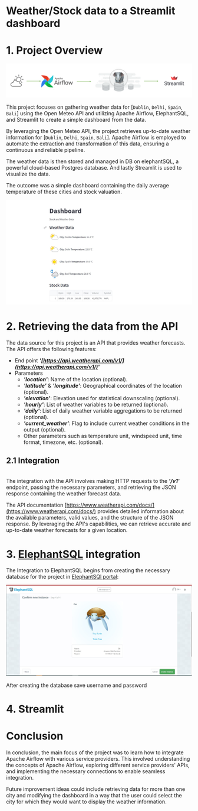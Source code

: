 # Weather/Stock data to a Streamlit dashboard

# 1. Project Overview
![Process overview](images/design.png)

This project focuses on gathering weather data for [`Dublin`, `Delhi`, `Spain`, `Bali`] using the Open Meteo API and utilizing Apache Airflow, ElephantSQL, and Streamlit to create a simple dashboard from the data.

By leveraging the Open Meteo API, the project retrieves up-to-date weather information for [`Dublin`, `Delhi`, `Spain`, `Bali`]. Apache Airflow is employed to automate the extraction and transformation of this data, ensuring a continuous and reliable pipeline.

The weather data is then stored and managed in DB on elephantSQL, a powerful cloud-based Postgres database. And lastly Streamlit is used to visualize the data.

The outcome was a simple dashboard containing the daily average temperature of these cities and stock valuation.

![Streamlit dashboard](images/dashboard.png.jpg)

# 2. Retrieving the data from the API

The data source for this project is an API that provides weather forecasts. The API offers the following features:

* End point ***'[https://api.weatherapi.com/v1/](https://api.weatherapi.com/v1/)'***
* Parameters 
    * ***'location'***:  Name of the location (optional).
    * ***'latitude'*** & ***'longitude'***:  Geographical coordinates of the location (optional).
    * ***'elevation'***: Elevation used for statistical downscaling (optional).
    * ***'hourly'***: List of weather variables to be returned (optional).
    * ***'daily'***: List of daily weather variable aggregations to be returned (optional).
    * ***'current_weather'***: Flag to include current weather conditions in the output (optional).
    * Other parameters such as temperature unit, windspeed unit, time format, timezone, etc. (optional).

## 2.1 Integration
\
The integration with the API involves making HTTP requests to the ***'/v1'*** endpoint, passing the necessary parameters, and retrieving the JSON response containing the weather forecast data.

The API documentation [https://www.weatherapi.com/docs/](https://www.weatherapi.com/docs/) provides detailed information about the available parameters, valid values, and the structure of the JSON response. By leveraging the API's capabilities, we can retrieve accurate and up-to-date weather forecasts for a given location.

# 3. [ElephantSQL](https://www.elephantsql.com/) integration

The Integration to ElephantSQL begins from creating the necessary database for the project in [ElephantSQl portal](https://www.elephantsql.com/):

![Creating a Elephant database](images/6.jpg)

After creating the database save username and password

# 4. Streamlit

# Conclusion 

In conclusion, the main focus of the project was to learn how to integrate Apache Airflow with various service providers. This involved understanding the concepts of Apache Airflow, exploring different service providers' APIs, and implementing the necessary connections to enable seamless integration.

Future improvement ideas could include retrieving data for more than one city and modifying the dashboard in a way that the user could select the city for which they would want to display the weather information.